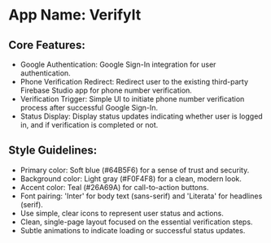 # **App Name**: VerifyIt

## Core Features:

- Google Authentication: Google Sign-In integration for user authentication.
- Phone Verification Redirect: Redirect user to the existing third-party Firebase Studio app for phone number verification.
- Verification Trigger: Simple UI to initiate phone number verification process after successful Google Sign-In.
- Status Display: Display status updates indicating whether user is logged in, and if verification is completed or not.

## Style Guidelines:

- Primary color: Soft blue (#64B5F6) for a sense of trust and security.
- Background color: Light gray (#F0F4F8) for a clean, modern look.
- Accent color: Teal (#26A69A) for call-to-action buttons.
- Font pairing: 'Inter' for body text (sans-serif) and 'Literata' for headlines (serif).
- Use simple, clear icons to represent user status and actions.
- Clean, single-page layout focused on the essential verification steps.
- Subtle animations to indicate loading or successful status updates.